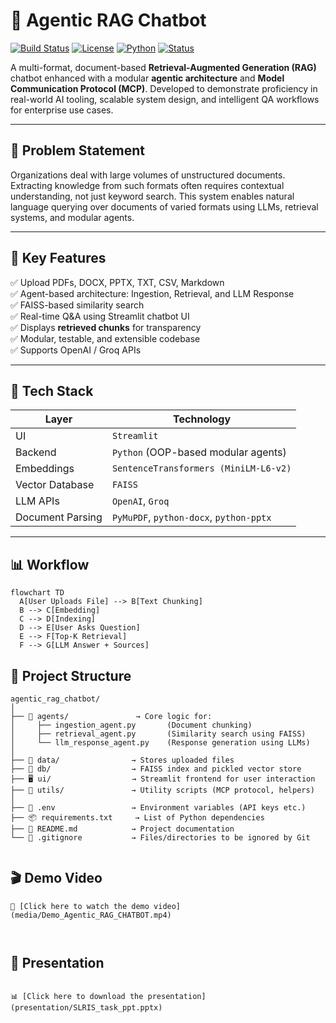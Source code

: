 # 🧠 Agentic RAG Chatbot

[![Build Status](https://img.shields.io/badge/build-passing-brightgreen)](https://github.com/AmanDataverse/Agentic_RAG_chatbot)
[![License](https://img.shields.io/badge/license-MIT-blue.svg)](LICENSE)
[![Python](https://img.shields.io/badge/python-3.10+-blue.svg)](https://www.python.org/)
[![Status](https://img.shields.io/badge/project-active-success)]()

A multi-format, document-based **Retrieval-Augmented Generation (RAG)** chatbot enhanced with a modular **agentic architecture** and **Model Communication Protocol (MCP)**. Developed to demonstrate proficiency in real-world AI tooling, scalable system design, and intelligent QA workflows for enterprise use cases.

---

## 📌 Problem Statement

Organizations deal with large volumes of unstructured documents. Extracting knowledge from such formats often requires contextual understanding, not just keyword search. This system enables natural language querying over documents of varied formats using LLMs, retrieval systems, and modular agents.

---

## 🚀 Key Features

✅ Upload PDFs, DOCX, PPTX, TXT, CSV, Markdown  
✅ Agent-based architecture: Ingestion, Retrieval, and LLM Response  
✅ FAISS-based similarity search  
✅ Real-time Q&A using Streamlit chatbot UI  
✅ Displays **retrieved chunks** for transparency  
✅ Modular, testable, and extensible codebase  
✅ Supports OpenAI / Groq APIs

---

## 🧰 Tech Stack

| Layer           | Technology                              |
|-----------------|------------------------------------------|
| UI              | `Streamlit`                              |
| Backend         | `Python` (OOP-based modular agents)      |
| Embeddings      | `SentenceTransformers (MiniLM-L6-v2)`    |
| Vector Database | `FAISS`                                  |
| LLM APIs        | `OpenAI`, `Groq`                         |
| Document Parsing| `PyMuPDF`, `python-docx`, `python-pptx`  |

---

## 📊 Workflow

```mermaid
flowchart TD
  A[User Uploads File] --> B[Text Chunking]
  B --> C[Embedding]
  C --> D[Indexing]
  D --> E[User Asks Question]
  E --> F[Top-K Retrieval]
  F --> G[LLM Answer + Sources]
```

## 📁 Project Structure

```text
agentic_rag_chatbot/
│
├── 🧠 agents/               → Core logic for:
│     ├── ingestion_agent.py       (Document chunking)
│     ├── retrieval_agent.py       (Similarity search using FAISS)
│     └── llm_response_agent.py    (Response generation using LLMs)
│
├── 📂 data/                → Stores uploaded files
├── 📂 db/                  → FAISS index and pickled vector store
├── 🖥️ ui/                  → Streamlit frontend for user interaction
├── 🧰 utils/               → Utility scripts (MCP protocol, helpers)
│
├── 📄 .env                 → Environment variables (API keys etc.)
├── 📦 requirements.txt     → List of Python dependencies
├── 📘 README.md            → Project documentation
└── 🚫 .gitignore           → Files/directories to be ignored by Git

```
```
```
## 🎬 Demo Video

```
🎥 [Click here to watch the demo video](media/Demo_Agentic_RAG_CHATBOT.mp4)



```
## 📑 Presentation

```

📊 [Click here to download the presentation](presentation/SLRIS_task_ppt.pptx)



```